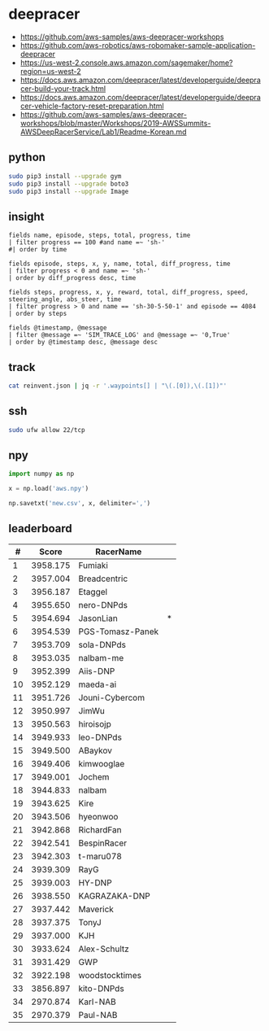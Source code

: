 # deepracer

* <https://github.com/aws-samples/aws-deepracer-workshops>
* <https://github.com/aws-robotics/aws-robomaker-sample-application-deepracer>
* <https://us-west-2.console.aws.amazon.com/sagemaker/home?region=us-west-2>
* <https://docs.aws.amazon.com/deepracer/latest/developerguide/deepracer-build-your-track.html>
* <https://docs.aws.amazon.com/deepracer/latest/developerguide/deepracer-vehicle-factory-reset-preparation.html>
* <https://github.com/aws-samples/aws-deepracer-workshops/blob/master/Workshops/2019-AWSSummits-AWSDeepRacerService/Lab1/Readme-Korean.md>

## python

```bash
sudo pip3 install --upgrade gym
sudo pip3 install --upgrade boto3
sudo pip3 install --upgrade Image
```

## insight

```
fields name, episode, steps, total, progress, time
| filter progress == 100 #and name =~ 'sh-'
#| order by time

fields episode, steps, x, y, name, total, diff_progress, time
| filter progress < 0 and name =~ 'sh-'
| order by diff_progress desc, time

fields steps, progress, x, y, reward, total, diff_progress, speed, steering_angle, abs_steer, time
| filter progress > 0 and name == 'sh-30-5-50-1' and episode == 4084
| order by steps

fields @timestamp, @message
| filter @message =~ 'SIM_TRACE_LOG' and @message =~ '0,True'
| order by @timestamp desc, @message desc
```

## track

```bash
cat reinvent.json | jq -r '.waypoints[] | "\(.[0]),\(.[1])"'
```

## ssh

```bash
sudo ufw allow 22/tcp
```

## npy

```python
import numpy as np

x = np.load('aws.npy')

np.savetxt('new.csv', x, delimiter=',')
```

## leaderboard

<!-- leaderboard -->
| # | Score | RacerName |   |
| - | ----- | --------- | - |
| 1 | 3958.175 | Fumiaki | |
| 2 | 3957.004 | Breadcentric | |
| 3 | 3956.187 | Etaggel | |
| 4 | 3955.650 | nero-DNPds | |
| 5 | 3954.694 | JasonLian | * |
| 6 | 3954.539 | PGS-Tomasz-Panek | |
| 7 | 3953.709 | sola-DNPds | |
| 8 | 3953.035 | nalbam-me | |
| 9 | 3952.399 | Aiis-DNP | |
| 10 | 3952.129 | maeda-ai | |
| 11 | 3951.726 | Jouni-Cybercom | |
| 12 | 3950.997 | JimWu | |
| 13 | 3950.563 | hiroisojp | |
| 14 | 3949.933 | leo-DNPds | |
| 15 | 3949.500 | ABaykov | |
| 16 | 3949.406 | kimwooglae | |
| 17 | 3949.001 | Jochem | |
| 18 | 3944.833 | nalbam | |
| 19 | 3943.625 | Kire | |
| 20 | 3943.506 | hyeonwoo | |
| 21 | 3942.868 | RichardFan | |
| 22 | 3942.541 | BespinRacer | |
| 23 | 3942.303 | t-maru078 | |
| 24 | 3939.309 | RayG | |
| 25 | 3939.003 | HY-DNP | |
| 26 | 3938.550 | KAGRAZAKA-DNP | |
| 27 | 3937.442 | Maverick | |
| 28 | 3937.375 | TonyJ | |
| 29 | 3937.000 | KJH | |
| 30 | 3933.624 | Alex-Schultz | |
| 31 | 3931.429 | GWP | |
| 32 | 3922.198 | woodstocktimes | |
| 33 | 3856.897 | kito-DNPds | |
| 34 | 2970.874 | Karl-NAB | |
| 35 | 2970.379 | Paul-NAB | |
